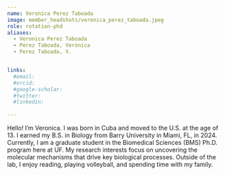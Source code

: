 ```yaml
---
name: Veronica Perez Taboada
image: member_headshots/veronica_perez_taboada.jpeg
role: rotation-phd
aliases:
  - Veronica Perez Taboada
  - Perez Taboada, Veronica
  - Perez Taboada, V.


links:
  #email: 
  #orcid: 
  #google-scholar:
  #twitter: 
  #linkedin: 
  
---
```


Hello! I’m Veronica. I was born in Cuba and moved to the U.S. at the age of 13. I earned my B.S. in Biology from Barry University in Miami, FL, in 2024. Currently, I am a graduate student in the Biomedical Sciences (BMS) Ph.D. program here at UF. My research interests focus on uncovering the molecular mechanisms that drive key biological processes. Outside of the lab, I enjoy reading, playing volleyball, and spending time with my family.






